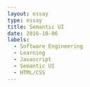 ```yaml
---
layout: essay
type: essay
title: Semantic UI
date: 2016-10-06
labels:
  - Software Engineering
  - Learning
  - Javascript
  - Semantic UI
  - HTML/CSS
---
```


